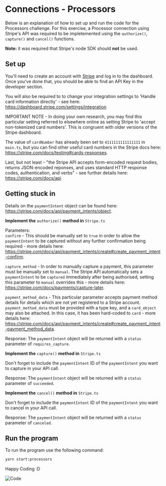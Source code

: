 # Connections - Processors

Below is an explanation of how to set up and run the code for the Processors challenge. For this exercise, a Processor connection using Stripe's API was required to be impletemented using the `authorize()`, `capture()` and `cancel()` functions.

**Note:** it was required that Stripe's node SDK should **not** be used.

## Set up

You'll need to create an account with [Stripe](https://dashboard.stripe.com/login) and log in to the dashboard. Once you've done that, you should be able to find an API Key in the developer section.

You will also be required to to change your integration settings to 'Handle card information directly' - see here: https://dashboard.stripe.com/settings/integration

IMPORTANT NOTE - In doing your own research, you may find this particular setting referred to elsewhere online as setting Stripe to 'accept non-tokenized card numbers'. This is congruent with older versions of the Stripe dashboard.

The value of `cardNumber` has already been set to `4111111111111111` in `main.ts`, but you can find other useful card numbers in the Stripe docs here: https://stripe.com/docs/testing#cards-responses.

Last, but not least - "the Stripe API accepts form-encoded request bodies, returns JSON-encoded reponses, and uses standard HTTP response codes, authentication, and verbs" - see further details here: https://stripe.com/docs/api

## Getting stuck in

Details on the `paymentIntent` object can be found here: https://stripe.com/docs/api/payment_intents/object.

**Implement the** `authorize()` **method in** `Stripe.ts`

Parameters:
<br/>
`confirm` - This should be manually set to `true` in order to allow the `paymentIntent` to be captured without any further confirmation being required - more details here: https://stripe.com/docs/api/payment_intents/create#create_payment_intent-confirm.

`capture_method` - In order to manually capture a payment, this parameter must be manually set to `manual`. The Stripe API automatically sets a `paymentIntent` to be `captured` immediately after being authorised, setting this parameter to `manual` overrides this - more details here: https://stripe.com/docs/payments/capture-later.

`payment_method_data` - This particular parameter accepts payment method details for details which are not yet registered to a Stripe account. `payment_method_data` must be provided with a type key, and a `card_object` may also be attached. In this case, it has been hard-coded to `card` - more details here: https://stripe.com/docs/api/payment_intents/create#create_payment_intent-payment_method_data.

Response:
The `paymentIntent` object will be returned with a `status` parameter of `requires_capture`.

**Implement the** `capture()` **method in** `Stripe.ts`

Don't forget to include the `paymentIntent` ID of the `paymentIntent` you want to capture in your API call. 

Response:
The `paymentIntent` object will be returned with a `status` parameter of `succeeded`.

**Implement the** `cancel()` **method in** `Stripe.ts`

Don't forget to include the `paymentIntent` ID of the `paymentIntent` you want to cancel in your API call. 

Response:
The `paymentIntent` object will be returned with a `status` parameter of `canceled`.

## Run the program

To run the program use the following command:

```bash
yarn start:processors
```

Happy Coding :D

![Code](https://media.tenor.com/images/8460465dd4597849c320adfe461e91e3/tenor.gif)
